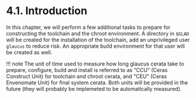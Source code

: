 # 4.1. Introduction
In this chapter, we will perform a few additional tasks to prepare for
constructing the toolchain and the chroot environment. A directory in `$GLAD`
will be created for the installation of the toolchain, add an unprivileged user
`glaucus` to reduce risk. An appropriate build environment for that user will
be created as well.

!!! note
    The unit of time used to measure how long glaucus cerata take to prepare,
    configure, build and install is referred to as “CCU” (Ceras Construct Unit)
    for toolchain and chroot cerata, and "CEU" (Ceras Envenomate Unit) for final
    system cerata. Both units will be provided in the future (they will probably
    be implemeted to be automatically measured).
